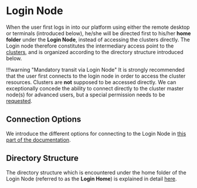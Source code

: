 # Login Node

When the user first logs in into our platform using either the remote desktop or terminals (introduced below), he/she will be directed first to his/her **home folder** under the **Login Node**, instead of accessing the clusters directly. The Login node therefore constitutes the intermediary access point to the [clusters](../clusters/overview.md), and is organized according to the directory structure introduced below.

!!!warning "Mandatory transit via Login Node"
    It is strongly recommended that the user first connects to the login node in order to access the cluster resources. Clusters are **not** supposed to be accessed directly. We can exceptionally concede the ability to connect directly to the cluster master node(s) for advanced users, but a special permission needs to be [requested](../../ui/support.md).
    
## Connection Options

We introduce the different options for connecting to the Login Node in [this part of the documentation](connections.md).

## Directory Structure

The directory structure which is encountered under the home folder of the Login Node (referred to as the **Login Home**) is explained in detail [here](directories.md).
